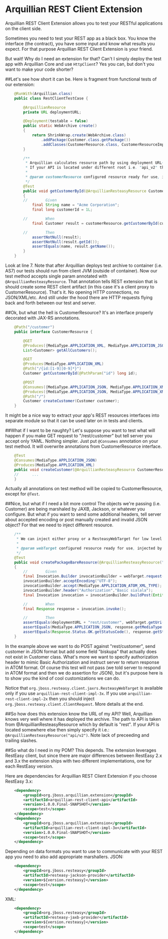 Arquillian REST Client Extension
===
Arquillian REST Client Extension allows you to test your RESTful applications on the client side.

Sometimes you need to test your REST app as a black box. You know the interface (the contract), you have some input and know what results you expect.
For that purpose Arquillian REST Client Extension is your friend.

But wait! Why do I need an extension for that? Can't I simply deploy the test app with Arquillian Core and use `HttpClient`?
Yes you can, but don't you want to make your code shorter?

##Let's see how short it can be.
Here is fragment from functional tests of our extension:

```java
    @RunWith(Arquillian.class)
    public class RestClientTestCase {

        @ArquillianResource
        private URL deploymentURL;

        @Deployment(testable = false)
        public static WebArchive create()
        {
            return ShrinkWrap.create(WebArchive.class)
                .addPackage(Customer.class.getPackage())
                .addClasses(CustomerResource.class, CustomerResourceImpl.class, JaxRsActivator.class);
        }

        /**
         * Arquillian calculates resource path by using deployment URL+ArquillianResteasyResource.value which is by default "rest".
         * If your API is located under different root i.e. "api_v2" then use @ArquillianResteasyResource("api_v2")
         *
         * @param customerResource configured resource ready for use, injected by Arquillian
         */
        @Test
        public void getCustomerById(@ArquillianResteasyResource CustomerResource customerResource)
        {
        //        Given
            final String name = "Acme Corporation";
            final long customerId = 1L;

        //        When
            final Customer result = customerResource.getCustomerById(customerId);

        //        Then
            assertNotNull(result);
            assertNotNull(result.getId());
            assertEquals(name, result.getName());
        }
    }
```

Look at line 7. Note that after Arquillian deploys test archive to container (i.e. AS7) our tests should run from client JVM (outside of container).
Now our test method accepts single param annotated with `@ArquillianResteasyResource`. That annotation tells REST extension that is should create some REST client artifact (in this case it's a client proxy to CustomerResource).
That's it. No opening HTTP connections, no JSON/XML/etc. And still under the hood there are HTTP requests flying back and forth between our test and server.

##Ok, but what the hell is CustomerResource?
It's an interface properly decorated with JAX-RS annotations.

```java
    @Path("/customer")
    public interface CustomerResource {

        @GET
        @Produces({MediaType.APPLICATION_XML, MediaType.APPLICATION_JSON})
        List<Customer> getAllCustomers();

        @GET
        @Produces(MediaType.APPLICATION_XML)
        @Path("/{id:[1-9][0-9]*}")
        Customer getCustomerById(@PathParam("id") long id);

        @POST
        @Consumes({MediaType.APPLICATION_JSON, MediaType.APPLICATION_XML})
        @Produces({MediaType.APPLICATION_JSON, MediaType.APPLICATION_XML})
        @Path("/")
        Customer createCustomer(Customer customer);
    }
```
It might be a nice way to extract your app's REST resources interfaces into separate module so that it can be used later on in tests and clients.

##What if I want to be naughty?
Let's suppose you want to test what will happen if you make GET request to "/rest/customer" but tell server you accept only YAML. Nothing simpler. Just put `@Consumes` annotation on your test method. It will overwrite annotations from CustomerResource interface.

```java
    @Test
    @Consumes(MediaType.APPLICATION_JSON)
    @Produces(MediaType.APPLICATION_XML)
    public void createCustomer(@ArquillianResteasyResource CustomerResource customerResource) {
    //      ...
    }
```

Actually all annotations on test method will be copied to CustomerResource, except for `@Test`.

##Nice, but what if I need a bit more control
The objects we're passing (i.e. Customer) are being marshaled by JAXB, Jackson, or whatever you configure. But what if you want to send some additional headers, tell server about accepted encoding or post manually created and invalid JSON object? For that we need to inject different resource.

```java
    /**
     * We can inject either proxy or a ResteasyWebTarget for low level manipulations and assertions.
     *
     * @param webTarget configured resource ready for use, injected by Arquillian
     */
    @Test
    public void createPackageBareResource(@ArquillianResteasyResource("rest/customer") ResteasyWebTarget webTarget)
    {
        //        Given
        final Invocation.Builder invocationBuilder = webTarget.request();
        invocationBuilder.acceptEncoding("UTF-8");
        invocationBuilder.accept(MediaType.APPLICATION_ATOM_XML_TYPE);
        invocationBuilder.header("Authorization","Basic sialala");
        final Invocation invocation = invocationBuilder.buildPost(Entity.entity("{\"biskupa\":\"?upa\"}", MediaType.APPLICATION_JSON_TYPE));

        //        When
        final Response response = invocation.invoke();

        //        Then
        assertEquals(deploymentURL + "rest/customer", webTarget.getUri().toASCIIString());
        assertEquals(MediaType.APPLICATION_JSON, response.getMediaType().toString());
        assertEquals(Response.Status.OK.getStatusCode(), response.getStatus());
    }
```

In the example above we want to do POST against "rest/customer", send customer in JSON format but add some field "biskupa" that actually does not exist in Customer class. What's more we want to specify authorization header to mimic Basic Authorization and instruct server to return response in ATOM format.
Of course this test will not pass (we told server to respond in ATOM format and then we do assertion for JSON), but it's purpose here is to show you the kind of cool customizations we can do.

Notice that `org.jboss.resteasy.client.jaxrs.ResteasyWebTarget` is available only if you use `arquillian-rest-client-impl-3x`. If you use `arquillian-rest-client-impl-2x` then you should inject `org.jboss.resteasy.client.ClientRequest`. More details at the end.

##So how does this extension know the URL of my API?
Well, Arquillian knows very well where it has deployed the archive. The path to API is taken from @ArquillianResteasyResource which by default is "rest". If your API is located somewhere else then simply specify it i.e.: `@ArquillianResteasyResource("api/v2")`. Note lack of preceeding and trailing slashes.


##So what do I need in my POM?
This depends. The extension leverages RestEasy client, but since there are major differences between RestEasy 2.x and 3.x the extension ships with two different implementations, one for each RestEasy version.

Here are dependencies for Arquillian REST Client Extension if you choose RestEasy 3.x:

```xml
    <dependency>
        <groupId>org.jboss.arquillian.extension</groupId>
        <artifactId>arquillian-rest-client-api</artifactId>
        <version>1.0.0.Final-SNAPSHOT</version>
        <scope>test</scope>
    </dependency>
    <dependency>
        <groupId>org.jboss.arquillian.extension</groupId>
        <artifactId>arquillian-rest-client-impl-3x</artifactId>
        <version>1.0.0.Final-SNAPSHOT</version>
        <scope>test</scope>
    </dependency>
```

Depending on data formats you want to use to communicate with your REST app you need to also add appropriate marshallers.
JSON:

```xml
    <dependency>
        <groupId>org.jboss.resteasy</groupId>
        <artifactId>resteasy-jackson-provider</artifactId>
        <version>${version.resteasy}</version>
        <scope>test</scope>
    </dependency>
```
XML:

```xml
    <dependency>
        <groupId>org.jboss.resteasy</groupId>
        <artifactId>resteasy-jaxb-provider</artifactId>
        <version>${version.resteasy}</version>
        <scope>test</scope>
    </dependency>
```
